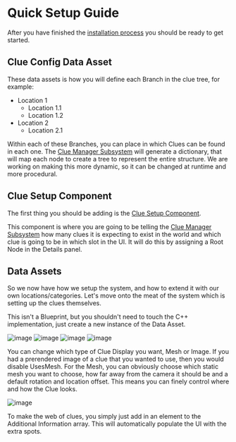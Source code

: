 ﻿# Quick Setup Guide

After you have finished the [installation process](/Getting%20Started/Installation) you should be ready
to get started.

## Clue Config Data Asset

These data assets is how you will define each Branch in the clue tree, for example: 
 - Location 1
   - Location 1.1
   - Location 1.2
- Location 2
    - Location 2.1 

Within each of these Branches, you can place in which Clues can be found in each one. The [Clue Manager Subsystem](/Documentation/C++/ClueSystem/Subsystems/ClueManagerSubsystem) will generate a dictionary, that will map each node to create a tree to represent the entire structure. We are working on making this more dynamic, so it can be changed at runtime and more procedural. 


## Clue Setup Component

The first thing you should be adding is the [Clue Setup Component](/Documentation/C++/ClueSystem/Components/ClueSetupComponent).

This component is where you are going to be telling the [Clue Manager Subsystem](/Documentation/C++/ClueSystem/Subsystems/ClueManagerSubsystem) how many clues it is 
expecting to exist in the world and which clue is going to be in which slot in the UI. It will do this by assigning a Root Node in the Details panel.

## Data Assets

So we now have how we setup the system, and how to extend it with our own locations/categories. Let's move 
onto the meat of the system which is setting up the clues themselves. 

This isn't a Blueprint, but you shouldn't need to touch the C++ implementation, just create a new instance of the Data Asset.

![image](https://user-images.githubusercontent.com/50571566/218345094-d4e914c7-29af-48a0-a721-464d05604dd9.png)
![image](https://user-images.githubusercontent.com/50571566/218345103-0ce3aebb-3269-43c2-8c9a-300e4357d27e.png)
![image](https://user-images.githubusercontent.com/50571566/218345121-d8fe86ee-0a47-4778-a2c7-0625f061e276.png)
![image](https://user-images.githubusercontent.com/50571566/218345138-a62fbc0e-6497-4fb5-a664-c2cc361e1afa.png)

You can change which type of Clue Display you want, Mesh or Image. If you had a prerendered image of a clue that you wanted to use, then you would disable UsesMesh.
For the Mesh, you can obviously choose which static mesh you want to choose, how far away from the camera it should be and a default rotation and location offset.
This means you can finely control where and how the Clue looks.

![image](https://user-images.githubusercontent.com/50571566/218345194-9730e615-a23f-4d2d-936a-f45e944a1c97.png)

To make the web of clues, you simply just add in an element to the Additional Information array.
This will automatically populate the UI with the extra spots. 
